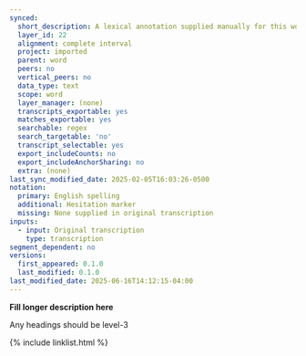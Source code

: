 ```yaml
---
synced:
  short_description: A lexical annotation supplied manually for this word
  layer_id: 22
  alignment: complete interval
  project: imported
  parent: word
  peers: no
  vertical_peers: no
  data_type: text
  scope: word
  layer_manager: (none)
  transcripts_exportable: yes
  matches_exportable: yes
  searchable: regex
  search_targetable: 'no'
  transcript_selectable: yes
  export_includeCounts: no
  export_includeAnchorSharing: no
  extra: (none)
last_sync_modified_date: 2025-02-05T16:03:26-0500
notation:
  primary: English spelling
  additional: Hesitation marker
  missing: None supplied in original transcription
inputs:
  - input: Original transcription
    type: transcription
segment_dependent: no
versions:
  first_appeared: 0.1.0
  last_modified: 0.1.0
last_modified_date: 2025-06-16T14:12:15-04:00
---
```


**Fill longer description here**

Any headings should be level-3


{% include linklist.html %}
